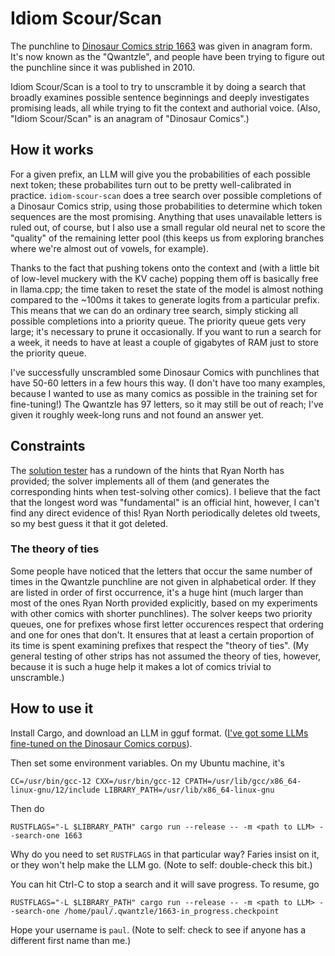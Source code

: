 # Idiom Scour/Scan

The punchline to [Dinosaur Comics strip 1663](https://www.qwantz.com/index.php?comic=1663) was given in anagram form. It's now known as the "Qwantzle", and people have been trying to figure out the punchline since it was published in 2010. 

Idiom Scour/Scan is a tool to try to unscramble it by doing a search that broadly examines possible sentence beginnings and deeply investigates promising leads, all while trying to fit the context and authorial voice.  (Also, "Idiom Scour/Scan" is an anagram of "Dinosaur Comics".)

## How it works

For a given prefix, an LLM will give you the probabilities of each possible next token; these probabilites turn out to be pretty well-calibrated in practice. `idiom-scour-scan` does a tree search over possible completions of a Dinosaur Comics strip, using those probabilities to determine which token sequences are the most promising. Anything that uses unavailable letters is ruled out, of course, but I also use a small regular old neural net to score the "quality" of the remaining letter pool (this keeps us from exploring branches where we're almost out of vowels, for example).

Thanks to the fact that pushing tokens onto the context and (with a little bit of low-level muckery with the KV cache) popping them off is basically free in llama.cpp; the time taken to reset the state of the model is almost nothing compared to the ~100ms it takes to generate logits from a particular prefix. This means that we can do an ordinary tree search, simply sticking all possible completions into a priority queue. The priority queue gets very large; it's necessary to prune it occasionally. If you want to run a search for a week, it needs to have at least a couple of gigabytes of RAM just to store the priority queue.

I've successfully unscrambled some Dinosaur Comics with punchlines that have 50-60 letters in a few hours this way. (I don't have too many examples, because I wanted to use as many comics as possible in the training set for fine-tuning!) The Qwantzle has 97 letters, so it may still be out of reach; I've given it roughly week-long runs and not found an answer yet.

## Constraints

The [solution tester](https://www.afifthofnothing.com/anacryptogram.html) has a rundown of the hints that Ryan North has provided; the solver implements all of them (and generates the corresponding hints when test-solving other comics). I believe that the fact that the longest word was "fundamental" is an official hint, however, I can't find any direct evidence of this! Ryan North periodically deletes old tweets, so my best guess it that it got deleted.

### The theory of ties

Some people have noticed that the letters that occur the same number of times in the Qwantzle punchline are not given in alphabetical order. If they are listed in order of first occurrence, it's a huge hint (much larger than most of the ones Ryan North provided explicitly, based on my experiments with other comics with shorter punchlines). The solver keeps two priority queues, one for prefixes whose first letter occurences respect that ordering and one for ones that don't. It ensures that at least a certain proportion of its time is spent examining prefixes that respect the "theory of ties". (My general testing of other strips has not assumed the theory of ties, however, because it is such a huge help it makes a lot of comics trivial to unscramble.)

## How to use it

Install Cargo, and download an LLM in gguf format. ([I've got some LLMs fine-tuned on the Dinosaur Comics corpus](https://huggingface.co/paul-stansifer)).

Then set some environment variables. On my Ubuntu machine, it's 
```
CC=/usr/bin/gcc-12 CXX=/usr/bin/gcc-12 CPATH=/usr/lib/gcc/x86_64-linux-gnu/12/include LIBRARY_PATH=/usr/lib/x86_64-linux-gnu
```

Then do
```
RUSTFLAGS="-L $LIBRARY_PATH" cargo run --release -- -m <path to LLM> --search-one 1663
```

Why do you need to set `RUSTFLAGS` in that particular way? Faries insist on it, or they won't help make the LLM go. (Note to self: double-check this bit.)

You can hit Ctrl-C to stop a search and it will save progress. To resume, go

```
RUSTFLAGS="-L $LIBRARY_PATH" cargo run --release -- -m <path to LLM> --search-one /home/paul/.qwantzle/1663-in_progress.checkpoint
```

Hope your username is `paul`. (Note to self: check to see if anyone has a different first name than me.)
